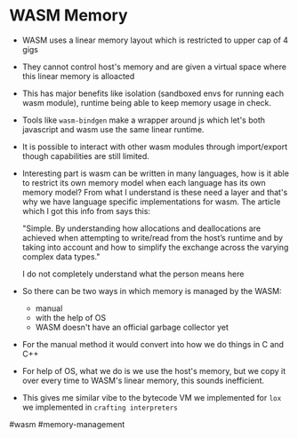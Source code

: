 # WASM Memory

- WASM uses a linear memory layout which is restricted to upper cap of 4 gigs
- They cannot control host's memory and are given a virtual space where this linear memory is alloacted
- This has major benefits like isolation (sandboxed envs for running each wasm module), runtime being able to keep memory usage in check.
- Tools like `wasm-bindgen` make a wrapper around js which let's both javascript and wasm use the same linear runtime.
- It is possible to interact with other wasm modules through import/export though capabilities are still limited.
- Interesting part is wasm can be written in many languages, how is it able to restrict its own memory model when each language has its own memory model? From what I understand is these need a layer and that's why we have language specific implementations for wasm. The article which I got this info from says this:

	"Simple. By understanding how allocations and deallocations are achieved when attempting to write/read from the host’s runtime and by taking into account and how to simplify the exchange across the varying complex data types."

  I do not completely understand what the person means here
- So there can be two ways in which memory is managed by the WASM:
	- manual
	- with the help of OS
	- WASM doesn't have an official garbage collector yet
- For the manual method it would convert into how we do things in C and C++
- For help of OS, what we do is we use the host's memory, but we copy it over every time to WASM's linear memory, this sounds inefficient.
- This gives me similar vibe to the bytecode VM we implemented for `lox` we implemented in `crafting interpreters` 

#wasm #memory-management